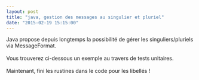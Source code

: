 ```yaml
---
layout: post
title: "java, gestion des messages au singulier et pluriel"
date: "2015-02-19 15:15:00"
---
```

Java propose depuis longtemps la possibilité de gérer les singuliers/pluriels via MessageFormat.<br /><br />Vous trouverez ci-dessous un exemple au travers de tests unitaires.<br /><br />Maintenant, fini les rustines dans le code pour les libellés !<br /><br /><script src="http://pastebin.com/embed_js.php?i=BZK15Rd9"></script><br /><br /><div style="height: 0; overflow: hidden;">java, messageformat, singulier, pluriel<br /></div>
